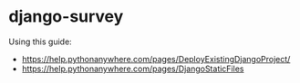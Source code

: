 # django-survey


Using this guide: 
* https://help.pythonanywhere.com/pages/DeployExistingDjangoProject/
* https://help.pythonanywhere.com/pages/DjangoStaticFiles
